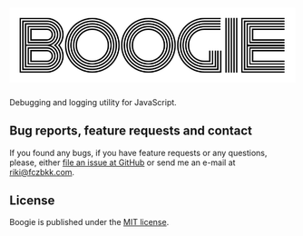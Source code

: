 # ![Boogie](assets/logo.png)

Debugging and logging utility for JavaScript.

## Bug reports, feature requests and contact

If you found any bugs, if you have feature requests or any questions, please, either [file an issue at GitHub](https://github.com/fczbkk/boogie/issues) or send me an e-mail at [riki@fczbkk.com](mailto:riki@fczbkk.com).


## License

Boogie is published under the [MIT license](https://github.com/fczbkk/boogie/blob/master/LICENSE).
